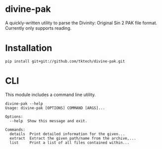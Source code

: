 # divine-pak

A quickly-written utility to parse the Divinity: Original Sin 2 PAK file
format. Currently only supports reading.

# Installation

    pip install git+git://github.com/tktech/divine-pak.git

# CLI

This module includes a command line utility.

    divine-pak --help           
    Usage: divine-pak [OPTIONS] COMMAND [ARGS]...                  
							       
    Options:                                                       
      --help  Show this message and exit.                          
							       
    Commands:                                                      
      details  Print detailed information for the given...         
      extract  Extract the given path/name from the archive,...    
      list     Print a list of all files contained within...       
